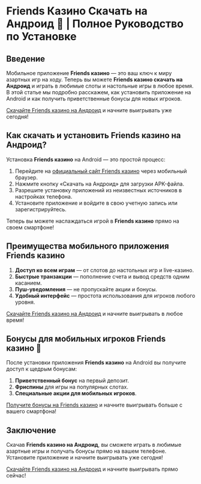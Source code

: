 # Friends Казино Скачать на Андроид 📲 | Полное Руководство по Установке

## Введение

Мобильное приложение **Friends казино** — это ваш ключ к миру азартных игр на ходу. Теперь вы можете **Friends казино скачать на Андроид** и играть в любимые слоты и настольные игры в любое время. В этой статье мы подробно расскажем, как установить приложение на Android и как получить приветственные бонусы для новых игроков.

[Скачайте Friends казино на Андроид](https://gofriends.run/linkb2) и начните выигрывать уже сегодня!

## Как скачать и установить Friends казино на Андроид?

Установка **Friends казино** на Android — это простой процесс:

1. Перейдите на [официальный сайт Friends казино](https://gofriends.run/linkb2) через мобильный браузер.
2. Нажмите кнопку «Скачать на Андроид» для загрузки APK-файла.
3. Разрешите установку приложений из неизвестных источников в настройках телефона.
4. Установите приложение и войдите в свою учетную запись или зарегистрируйтесь.

Теперь вы можете наслаждаться игрой в **Friends казино** прямо на своем смартфоне!

## Преимущества мобильного приложения Friends казино

1. **Доступ ко всем играм** — от слотов до настольных игр и live-казино.
2. **Быстрые транзакции** — пополнение счета и вывод средств одним касанием.
3. **Пуш-уведомления** — не пропускайте акции и бонусы.
4. **Удобный интерфейс** — простота использования для игроков любого уровня.

[Скачайте Friends казино на Андроид](https://gofriends.run/linkb2) и начните выигрывать в любое время!

## Бонусы для мобильных игроков Friends казино 🎁

После установки приложения **Friends казино** на Android вы получите доступ к щедрым бонусам:

1. **Приветственный бонус** на первый депозит.
2. **Фриспины** для игры на популярных слотах.
3. **Специальные акции для мобильных игроков**.

[Получите бонусы на Friends казино](https://gofriends.run/linkb2) и начните выигрывать больше с вашего смартфона!

## Заключение

Скачав **Friends казино на Андроид**, вы сможете играть в любимые азартные игры и получать бонусы прямо на вашем телефоне. Установите приложение и начните выигрывать уже сегодня!

[Скачайте Friends казино на Андроид](https://gofriends.run/linkb2) и начните выигрывать прямо сейчас!
